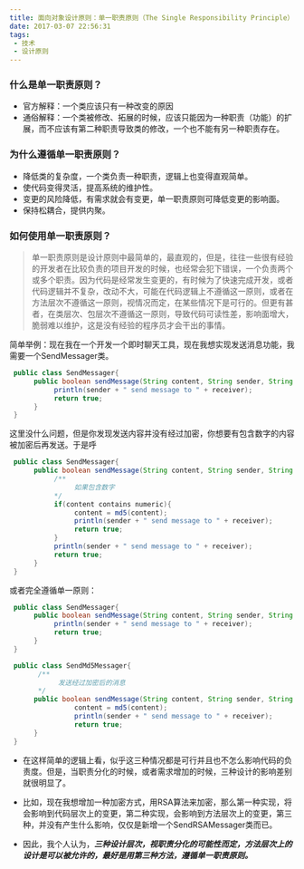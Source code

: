 ```yaml
---
title: 面向对象设计原则：单一职责原则（The Single Responsibility Principle）
date: 2017-03-07 22:56:31
tags:
 - 技术  
 - 设计原则
---
```


### 什么是单一职责原则？
- 官方解释：一个类应该只有一种改变的原因
- 通俗解释：一个类被修改、拓展的时候，应该只能因为一种职责（功能）的扩展，而不应该有第二种职责导致类的修改，一个也不能有另一种职责存在。

<!-- more -->

### 为什么遵循单一职责原则？

- 降低类的复杂度，一个类负责一种职责，逻辑上也变得直观简单。
- 使代码变得灵活，提高系统的维护性。
- 变更的风险降低，有需求就会有变更，单一职责原则可降低变更的影响面。
- 保持松耦合，提供内聚。

### 如何使用单一职责原则？

> 单一职责原则是设计原则中最简单的，最直观的，但是，往往一些很有经验的开发者在比较负责的项目开发的时候，也经常会犯下错误，一个负责两个或多个职责。因为代码是经常发生变更的，有时候为了快速完成开发，或者代码逻辑并不复杂，改动不大，可能在代码逻辑上不遵循这一原则，或者在方法层次不遵循这一原则，视情况而定，在某些情况下是可行的。但更有甚者，在类层次、包层次不遵循这一原则，导致代码可读性差，影响面增大，脆弱难以维护，这是没有经验的程序员才会干出的事情。

简单举例：现在我在一个开发一个即时聊天工具，现在我想实现发送消息功能，我需要一个SendMessager类。
```java
 public class SendMessager{
      public boolean sendMessage(String content, String sender, String receiver){
           println(sender + " send message to " + receiver);
           return true;
      }
 }
```

这里没什么问题，但是你发现发送内容并没有经过加密，你想要有包含数字的内容被加密后再发送。于是呼
```java
 public class SendMessager{
      public boolean sendMessage(String content, String sender, String receiver){
           /**
                如果包含数字
           */
           if(content contains numeric){
                content = md5(content);
                println(sender + " send message to " + receiver);
                return true;
           }
           println(sender + " send message to " + receiver);
           return true;
      }
 }  
```

 或者完全遵循单一原则：
```java
 public class SendMessager{
      public boolean sendMessage(String content, String sender, String receiver){
           println(sender + " send message to " + receiver);
           return true;
      }
 }

 public class SendMd5Messager{
       /**
            发送经过加密后的消息
       */
      public boolean sendMessage(String content, String sender, String receiver){
                content = md5(content);
                println(sender + " send message to " + receiver);
                return true;
      }
 }    
```
- 在这样简单的逻辑上看，似乎这三种情况都是可行并且也不怎么影响代码的负责度。但是，当职责分化的时候，或者需求增加的时候，三种设计的影响差别就很明显了。

- 比如，现在我想增加一种加密方式，用RSA算法来加密，那么第一种实现，将会影响到代码层次上的变更，第二种实现，会影响到方法层次上的变更，第三种，并没有产生什么影响，仅仅是新增一个SendRSAMessager类而已。

- 因此，我个人认为，***三种设计层次，视职责分化的可能性而定，方法层次上的设计是可以被允许的，最好是用第三种方法，遵循单一职责原则。***
